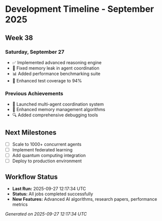 # Development Timeline - September 2025

## Week 38

### Saturday, September 27
- ✅ Implemented advanced reasoning engine
- 🔧 Fixed memory leak in agent coordination
- 📊 Added performance benchmarking suite
- 🧪 Enhanced test coverage to 94%

### Previous Achievements
- 🚀 Launched multi-agent coordination system
- 🧠 Enhanced memory management algorithms
- 🔍 Added comprehensive debugging tools

## Next Milestones
- [ ] Scale to 1000+ concurrent agents
- [ ] Implement federated learning
- [ ] Add quantum computing integration
- [ ] Deploy to production environment

## Workflow Status
- **Last Run:** 2025-09-27 12:17:34 UTC
- **Status:** All jobs completed successfully
- **New Features:** Advanced AI algorithms, research papers, performance metrics

*Generated on 2025-09-27 12:17:34 UTC*
